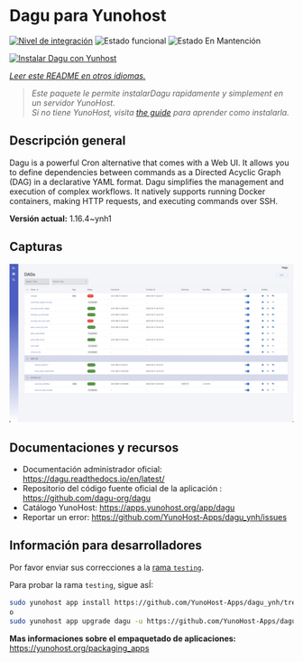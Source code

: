 <!--
Este archivo README esta generado automaticamente<https://github.com/YunoHost/apps/tree/master/tools/readme_generator>
No se debe editar a mano.
-->

# Dagu para Yunohost

[![Nivel de integración](https://apps.yunohost.org/badge/integration/dagu)](https://ci-apps.yunohost.org/ci/apps/dagu/)
![Estado funcional](https://apps.yunohost.org/badge/state/dagu)
![Estado En Mantención](https://apps.yunohost.org/badge/maintained/dagu)

[![Instalar Dagu con Yunhost](https://install-app.yunohost.org/install-with-yunohost.svg)](https://install-app.yunohost.org/?app=dagu)

*[Leer este README en otros idiomas.](./ALL_README.md)*

> *Este paquete le permite instalarDagu rapidamente y simplement en un servidor YunoHost.*  
> *Si no tiene YunoHost, visita [the guide](https://yunohost.org/install) para aprender como instalarla.*

## Descripción general

Dagu is a powerful Cron alternative that comes with a Web UI. It allows you to define dependencies between commands as a Directed Acyclic Graph (DAG) in a declarative YAML format. Dagu simplifies the management and execution of complex workflows. It natively supports running Docker containers, making HTTP requests, and executing commands over SSH.


**Versión actual:** 1.16.4~ynh1

## Capturas

![Captura de Dagu](./doc/screenshots/screenshot.png)

## Documentaciones y recursos

- Documentación administrador oficial: <https://dagu.readthedocs.io/en/latest/>
- Repositorio del código fuente oficial de la aplicación : <https://github.com/dagu-org/dagu>
- Catálogo YunoHost: <https://apps.yunohost.org/app/dagu>
- Reportar un error: <https://github.com/YunoHost-Apps/dagu_ynh/issues>

## Información para desarrolladores

Por favor enviar sus correcciones a la [rama `testing`](https://github.com/YunoHost-Apps/dagu_ynh/tree/testing).

Para probar la rama `testing`, sigue asÍ:

```bash
sudo yunohost app install https://github.com/YunoHost-Apps/dagu_ynh/tree/testing --debug
o
sudo yunohost app upgrade dagu -u https://github.com/YunoHost-Apps/dagu_ynh/tree/testing --debug
```

**Mas informaciones sobre el empaquetado de aplicaciones:** <https://yunohost.org/packaging_apps>
